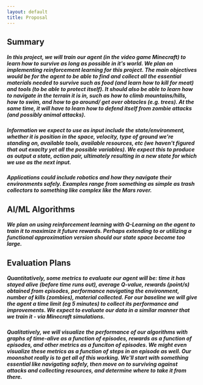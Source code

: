 ```yaml
---
layout: default 
title: Proposal
---
```

## Summary  
##### In this project, we will train our agent (in the video game Minecraft) to learn how to survive as long as possible in it's world. We plan on implementing reinforcement learning for this project. The main objectives would be for the agent to be able to find and collect all the essential materials needed to survive such as food (and learn how to kill for meat) and tools (to be able to protect itself). It should also be able to learn how to navigate in the terrain it is in, such as how to climb mountains/hills, how to swim, and how to go around/ get over obtacles (e.g. trees). At the same time, it will have to learn how to defend itself from zombie attacks (and possibly animal attacks). 
##### Information we expect to use as input include the state/environment, whether it is position in the space, velocity, type of ground we're standing on, available tools, available resources, etc (we haven't figured that out exaclty yet all the possible variables). We expect this to produce as output a state, action pair, ultimately resulting in a new state for which we use as the next input. 
##### Applications could include robotics and how they navigate their environments safely. Examples range from something as simple as trash collectors to something like complex like the Mars rover.

## AI/ML Algorithms 
##### We plan on using reinforcement learning with Q-Learning on the agent to train it to maximize it future rewards. Perhaps extending to or utilizing a functional approximation version should our state space become too large.

## Evaluation Plans 
##### Quantitatively, some metrics to evaluate our agent will be: time it has stayed alive (before time runs out), average Q-value, rewards (point/s) obtained from episodes, performance navigating the environment, number of kills (zombies), material collected. For our baseline we will give the agent a time limit (eg 5 minutes) to collect its performance and improvements. We expect to evaluate our data in a similar manner that we train it - via Minecraft simulations.
##### Qualitatively, we will visualize the performance of our algorithms with graphs of time-alive as a function of episodes, rewards as a function of episodes, and other metrics as a funciton of episodes. We might even visualize these metrics as a function of steps in an episode as well. Our moonshot really is to get all of this working. We'll start with something essential like navigating safely, then move on to surviving against attacks and collecting resources, and determine where to take it from there.
